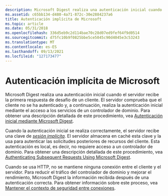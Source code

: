 ```yaml
---
description: Microsoft Digest realiza una autenticación inicial cuando el servidor recibe la primera respuesta de desafío de un cliente.
ms.assetid: c65bb134-d480-4a71-872c-30e2884237a6
title: Autenticación implícita de Microsoft
ms.topic: article
ms.date: 05/31/2018
ms.openlocfilehash: 336d5eb9c2d114bae70c28d07ed9fef64f9d0514
ms.sourcegitcommit: d75fc10b9f0825bbe5ce5045c90d4045e3c53243
ms.translationtype: MT
ms.contentlocale: es-ES
ms.lasthandoff: 09/13/2021
ms.locfileid: "127173477"
---
```

# <a name="microsoft-digest-authentication"></a>Autenticación implícita de Microsoft

Microsoft Digest realiza una autenticación inicial cuando el servidor recibe la primera respuesta de desafío de un cliente. El servidor comprueba que el cliente no se ha autenticado y, a continuación, realiza la autenticación inicial mediante el acceso a los servicios de un controlador de dominio. Para obtener una descripción detallada de este procedimiento, vea [Autenticación inicial mediante Microsoft Digest](initial-authentication-using-microsoft-digest.md).

Cuando la autenticación inicial se realiza correctamente, el servidor recibe una clave de [*sesión implícita*](../secgloss/s-gly.md). El servidor almacena en caché esta clave y la usa para autenticar las solicitudes posteriores de recursos del cliente. Esta autenticación es local, es decir, no requiere acceso a un controlador de dominio. Para obtener una descripción detallada de este procedimiento, vea [Authenticating Subsequent Requests Using Microsoft Digest](authenticating-subsequent-requests-using-microsoft-digest.md).

Cuando se usa HTTP, no se mantiene ninguna conexión entre el cliente y el servidor. Para reducir el tráfico del controlador de dominio y mejorar el rendimiento, Microsoft Digest la información recibida después de una autenticación correcta. Para obtener información sobre este proceso, vea [Mantener el contexto de seguridad entre conexiones](maintaining-the-security-context-between-connections.md).

 

 
